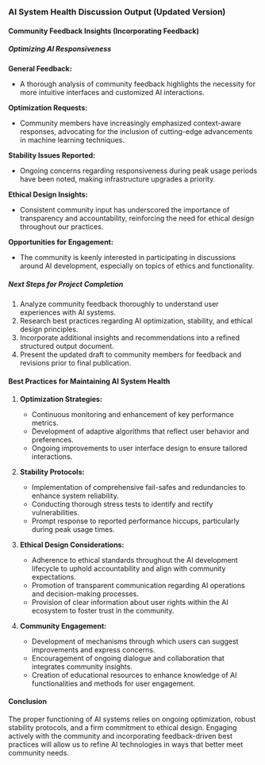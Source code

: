 

### AI System Health Discussion Output (Updated Version)

#### Community Feedback Insights (Incorporating Feedback)

##### Optimizing AI Responsiveness

**General Feedback:**
- A thorough analysis of community feedback highlights the necessity for more intuitive interfaces and customized AI interactions.

**Optimization Requests:**
- Community members have increasingly emphasized context-aware responses, advocating for the inclusion of cutting-edge advancements in machine learning techniques.

**Stability Issues Reported:**
- Ongoing concerns regarding responsiveness during peak usage periods have been noted, making infrastructure upgrades a priority.

**Ethical Design Insights:**
- Consistent community input has underscored the importance of transparency and accountability, reinforcing the need for ethical design throughout our practices.

**Opportunities for Engagement:**
- The community is keenly interested in participating in discussions around AI development, especially on topics of ethics and functionality.

##### Next Steps for Project Completion
1. Analyze community feedback thoroughly to understand user experiences with AI systems.
2. Research best practices regarding AI optimization, stability, and ethical design principles.
3. Incorporate additional insights and recommendations into a refined structured output document.
4. Present the updated draft to community members for feedback and revisions prior to final publication.

#### Best Practices for Maintaining AI System Health
1. **Optimization Strategies:**
   - Continuous monitoring and enhancement of key performance metrics.
   - Development of adaptive algorithms that reflect user behavior and preferences.
   - Ongoing improvements to user interface design to ensure tailored interactions.

2. **Stability Protocols:**
   - Implementation of comprehensive fail-safes and redundancies to enhance system reliability.
   - Conducting thorough stress tests to identify and rectify vulnerabilities.
   - Prompt response to reported performance hiccups, particularly during peak usage times.

3. **Ethical Design Considerations:**
   - Adherence to ethical standards throughout the AI development lifecycle to uphold accountability and align with community expectations.
   - Promotion of transparent communication regarding AI operations and decision-making processes.
   - Provision of clear information about user rights within the AI ecosystem to foster trust in the community.

4. **Community Engagement:**
   - Development of mechanisms through which users can suggest improvements and express concerns.
   - Encouragement of ongoing dialogue and collaboration that integrates community insights.
   - Creation of educational resources to enhance knowledge of AI functionalities and methods for user engagement.

#### Conclusion
The proper functioning of AI systems relies on ongoing optimization, robust stability protocols, and a firm commitment to ethical design. Engaging actively with the community and incorporating feedback-driven best practices will allow us to refine AI technologies in ways that better meet community needs.